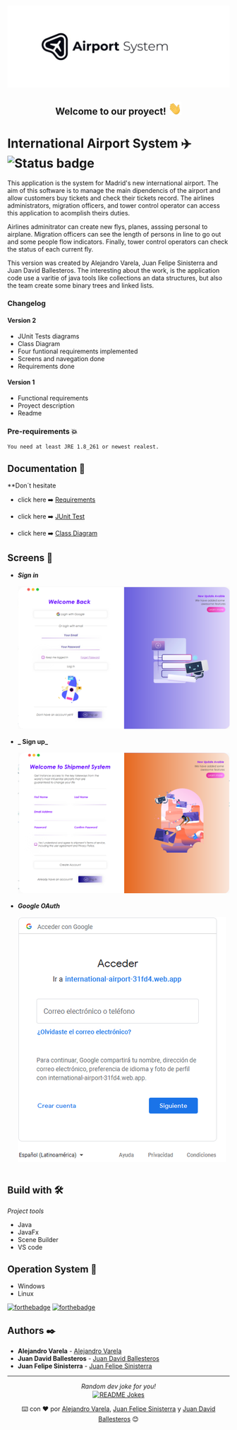 ![ScreenShot](https://github.com/alejandro945/international-airport-system/blob/master/src/ui/assets/img/logo2.jpeg)<br>


<div align="center">
<h2> Welcome to our proyect! <img src="https://github.com/ABSphreak/ABSphreak/blob/master/gifs/Hi.gif" width="30px"></h2>
</div>

# International Airport System ✈️ ![Status badge](https://img.shields.io/badge/status-in%20progress-yellow)

This application is the system for Madrid's new international airport. The aim of this software is to manage the main dipendencis of the airport and allow customers buy tickets and check their tickets record. The airlines administrators, migration officers, and tower control operator can access this application to acomplish theirs duties. 

Airlines adminitrator can create new flys, planes, asssing personal to airplane. Migration officers can see the length of persons in line to go out and some people flow indicators. Finally, tower control operators can check the status of each current fly.

This version was created by Alejandro Varela, Juan Felipe Sinisterra and Juan David Ballesteros. The interesting about the work, is the application code use a varitie of java tools like collections an data structures, but also the team create some binary trees and linked lists.

### Changelog 

#### Version 2
* JUnit Tests diagrams
* Class Diagram
* Four funtional requirements implemented
* Screens and navegation done
* Requirements done

#### Version 1
* Functional requirements
* Proyect description
* Readme

### Pre-requirements 💥
```
You need at least JRE 1.8_261 or newest realest.
```
## Documentation 📃
**Don´t hesitate 

* click here ➡️ [Requirements](https://github.com/alejandro945/international-airport-system/blob/master/docs/Requirements.pdf)

* click here ➡️ [JUnit Test](https://github.com/alejandro945/international-airport-system/blob/master/docs/JUnit%20Tests.pdf)

* click here ➡️ [Class Diagram](https://github.com/alejandro945/international-airport-system/blob/master/docs/Class%20Diagram.pdf)

## Screens 🚀

* <b>_Sign in_</b> <br><br>
![ScreenShot](https://github.com/alejandro945/international-airport-system/blob/master/src/ui/assets/img/login.png)<br><br>
* <b>_  Sign up_</b> <br><br>
![ScreenShot](https://github.com/alejandro945/international-airport-system/blob/master/src/ui/assets/img/signup.png)<br><br>
* <b>_Google OAuth_</b> <br><br>
![ScreenShot](https://github.com/alejandro945/international-airport-system/blob/master/src/ui/assets/img/Oauth.png)<br><br>


## Build with 🛠️

_Project tools_

* Java
* JavaFx
* Scene Builder
* VS code

## Operation System 📢

* Windows
* Linux

[![forthebadge](https://forthebadge.com/images/badges/made-with-java.svg)](https://forthebadge.com) [![forthebadge](https://forthebadge.com/images/badges/built-with-love.svg)](https://forthebadge.com)
## Authors ✒️

* **Alejandro Varela**  - [Alejandro Varela](https://github.com/alejandro945)
* **Juan David Ballesteros**  - [Juan David Ballesteros](https://github.com/JuanDavidBallesteros)
* **Juan Felipe Sinisterra** - [Juan Felipe Sinisterra](https://github.com/Sinis2101)
---
<div align="center">
<i>Random dev joke for you!</i><br>
<a href="https://readme-jokes.vercel.app"><img align="center" src="https://readme-jokes.vercel.app/api" alt="README Jokes"></a>


⌨️ con ❤️ por [Alejandro Varela](https://github.com/alejandro945), [Juan Felipe Sinisterra](https://github.com/Sinis2101) y [Juan David Ballesteros](https://github.com/JuanDavidBallesteros) 😊
